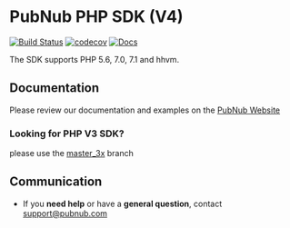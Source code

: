 # PubNub PHP SDK (V4)
[![Build Status](https://travis-ci.org/pubnub/php.svg?branch=master)](https://travis-ci.org/pubnub/php)
[![codecov](https://codecov.io/gh/pubnub/php/branch/master/graph/badge.svg)](https://codecov.io/gh/pubnub/php)
[![Docs](https://img.shields.io/badge/docs-online-blue.svg)](https://www.pubnub.com/docs/php/pubnub-php-sdk)

The SDK supports PHP 5.6, 7.0, 7.1 and hhvm.

## Documentation

Please review our documentation and examples on the [PubNub Website](https://www.pubnub.com/docs/php/pubnub-php-sdk)


### Looking for PHP V3 SDK?
please use the [master_3x](https://github.com/pubnub/php/tree/master_3x) branch

## Communication

- If you **need help** or have a **general question**, contact <support@pubnub.com>
